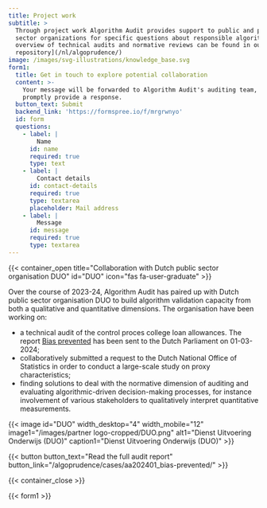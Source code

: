 ```yaml
---
title: Project work
subtitle: >
  Through project work Algorithm Audit provides support to public and private
  sector organizations for specific questions about responsible algorithms. An
  overview of technical audits and normative reviews can be found in our [case
  repository](/nl/algoprudence/)
image: /images/svg-illustrations/knowledge_base.svg
form1:
  title: Get in touch to explore potential collaboration
  content: >-
    Your message will be forwarded to Algorithm Audit's auditing team, who will
    promptly provide a response.
  button_text: Submit
  backend_link: 'https://formspree.io/f/mrgrwnyo'
  id: form
  questions:
    - label: |
        Name
      id: name
      required: true
      type: text
    - label: |
        Contact details
      id: contact-details
      required: true
      type: textarea
      placeholder: Mail address
    - label: |
        Message
      id: message
      required: true
      type: textarea
---
```


{{< container_open title="Collaboration with Dutch public sector organisation DUO" id="DUO" icon="fas fa-user-graduate" >}}

Over the course of 2023-24, Algorithm Audit has paired up with Dutch public sector organisation DUO to build algorithm validation capacity from both a qualitative and quantitative dimensions. The organisation have been working on:

* a technical audit of the control proces college loan allowances. The report [Bias prevented](/algoprudence/cases/aa202401_bias-prevented/) has been sent to the Dutch Parliament on 01-03-2024;
* collaboratively submitted a request to the Dutch National Office of Statistics in order to conduct a large-scale study on proxy characteristics;
* finding solutions to deal with the normative dimension of auditing and evaluating algorithmic-driven decision-making processes, for instance involvement of various stakeholders to qualitatively interpret quantitative measurements.

{{< image id="DUO" width_desktop="4" width_mobile="12" image1="/images/partner logo-cropped/DUO.png" alt1="Dienst Uitvoering Onderwijs (DUO)" caption1="Dienst Uitvoering Onderwijs (DUO)" >}}

{{< button button_text="Read the full audit report" button_link="/algoprudence/cases/aa202401_bias-prevented/" >}}

{{< container_close >}}

{{< form1 >}}
